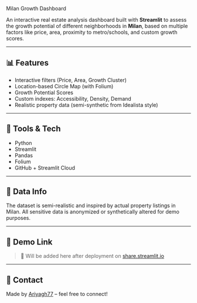  Milan Growth Dashboard

An interactive real estate analysis dashboard built with **Streamlit** to assess the growth potential of different neighborhoods in **Milan**, based on multiple factors like price, area, proximity to metro/schools, and custom growth scores.

---

## 📊 Features

- Interactive filters (Price, Area, Growth Cluster)
- Location-based Circle Map (with Folium)
- Growth Potential Scores
- Custom indexes: Accessibility, Density, Demand
- Realistic property data (semi-synthetic from Idealista style)

---

## 🧰 Tools & Tech

- Python
- Streamlit
- Pandas
- Folium
- GitHub + Streamlit Cloud

---

## 📝 Data Info

The dataset is semi-realistic and inspired by actual property listings in Milan. All sensitive data is anonymized or synthetically altered for demo purposes.

---

## 📎 Demo Link

> 🚀 Will be added here after deployment on [share.streamlit.io](https://share.streamlit.io)

---

## 📩 Contact

Made by [Ariyagh77](https://github.com/Ariyagh77) – feel free to connect!
